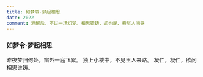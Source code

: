 ```yaml
---
title: 如梦令·梦起相思
date: 2022
comment: 酒醒后，不过一场幻梦。相思错铸，却也是、费尽人间铁
---
```

### 如梦令·梦起相思

昨夜梦归何处，窗外一庭飞絮。
独上小楼中，不见玉人来路。
凝伫，凝伫，欲问相思谁铸。